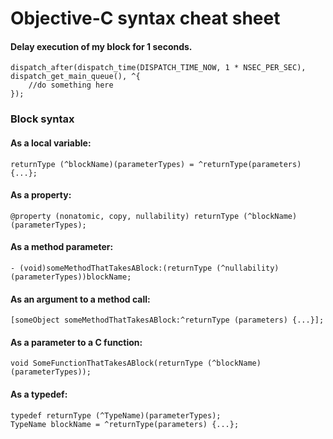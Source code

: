 # Objective-C syntax cheat sheet

#### Delay execution of my block for 1 seconds.
```objc
dispatch_after(dispatch_time(DISPATCH_TIME_NOW, 1 * NSEC_PER_SEC), dispatch_get_main_queue(), ^{
    //do something here
});
```
### Block syntax
#### As a local variable:

```objc
returnType (^blockName)(parameterTypes) = ^returnType(parameters) {...};
```

#### As a property:
```objc
@property (nonatomic, copy, nullability) returnType (^blockName)(parameterTypes);
```

#### As a method parameter:
```objc
- (void)someMethodThatTakesABlock:(returnType (^nullability)(parameterTypes))blockName;
```

#### As an argument to a method call:
```objc
[someObject someMethodThatTakesABlock:^returnType (parameters) {...}];
```

#### As a parameter to a C function:
```objc
void SomeFunctionThatTakesABlock(returnType (^blockName)(parameterTypes));
```
#### As a typedef:
```objc
typedef returnType (^TypeName)(parameterTypes);
TypeName blockName = ^returnType(parameters) {...};
```
